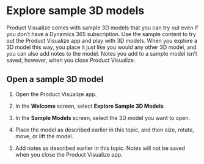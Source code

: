 

# Explore sample 3D models

Product Visualize comes with sample 3D models  that you can try out even if you don’t have a Dynamics 365 subscription. Use the sample content to try out the Product Visualize app and play with 3D models. When you explore a 3D model this way, you place it just like you would any other 3D model, and you can also add notes to the model. Notes you add to a sample model isn’t saved, however, when you close Product Visualize.

## Open a sample 3D model

1.	Open the Product Visualize app.

2.	In the **Welcome** screen, select **Explore Sample 3D Models**. 
  
3.	In the **Sample Models** screen, select the 3D model you want to open.
 
4.	Place the model as described earlier in this topic, and then size, rotate, move, or lift the model.

5.	Add notes as described earlier in this topic. Notes will not be saved when you close the Product Visualize app. 
